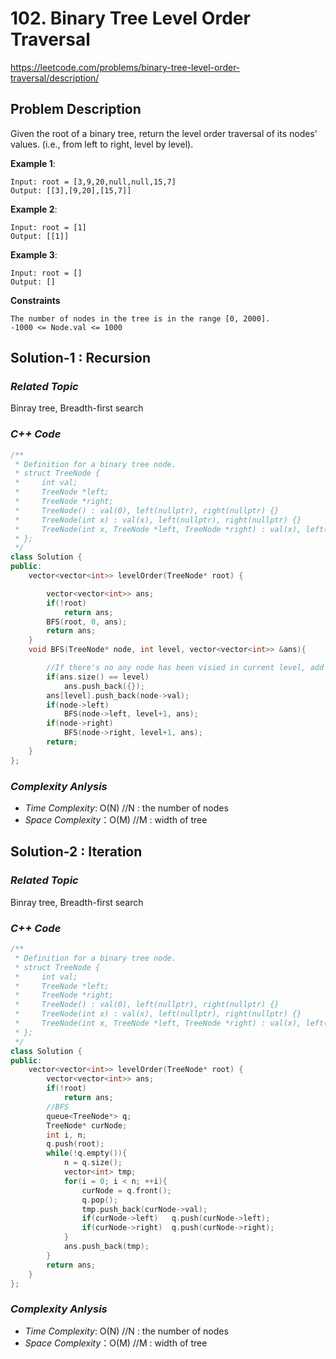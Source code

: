# 102. Binary Tree Level Order Traversal
https://leetcode.com/problems/binary-tree-level-order-traversal/description/

## Problem Description

Given the root of a binary tree, return the level order traversal of its nodes' values. (i.e., from left to right, level by level).


**Example 1**:
```
Input: root = [3,9,20,null,null,15,7]
Output: [[3],[9,20],[15,7]]
```

**Example 2**:
```
Input: root = [1]
Output: [[1]]
```
**Example 3**:
```
Input: root = []
Output: []
```

**Constraints**
```
The number of nodes in the tree is in the range [0, 2000].
-1000 <= Node.val <= 1000
```

## Solution-1 : Recursion

### _Related Topic_
   Binray tree, Breadth-first search

### _C++ Code_
```cpp
/**
 * Definition for a binary tree node.
 * struct TreeNode {
 *     int val;
 *     TreeNode *left;
 *     TreeNode *right;
 *     TreeNode() : val(0), left(nullptr), right(nullptr) {}
 *     TreeNode(int x) : val(x), left(nullptr), right(nullptr) {}
 *     TreeNode(int x, TreeNode *left, TreeNode *right) : val(x), left(left), right(right) {}
 * };
 */
class Solution {
public:
    vector<vector<int>> levelOrder(TreeNode* root) {

        vector<vector<int>> ans;
        if(!root)
            return ans;
        BFS(root, 0, ans);
        return ans;
    }
    void BFS(TreeNode* node, int level, vector<vector<int>> &ans){

        //If there's no any node has been visied in current level, add an empty vector {} first
        if(ans.size() == level)
            ans.push_back({});
        ans[level].push_back(node->val);
        if(node->left)
            BFS(node->left, level+1, ans);
        if(node->right)
            BFS(node->right, level+1, ans);
        return;   
    }
};
```

### _Complexity Anlysis_
- _Time Complexity_: O(N)  //N : the number of nodes
- _Space Complexity_：O(M) //M : width of tree


## Solution-2 : Iteration

### _Related Topic_
   Binray tree, Breadth-first search

### _C++ Code_
```cpp
/**
 * Definition for a binary tree node.
 * struct TreeNode {
 *     int val;
 *     TreeNode *left;
 *     TreeNode *right;
 *     TreeNode() : val(0), left(nullptr), right(nullptr) {}
 *     TreeNode(int x) : val(x), left(nullptr), right(nullptr) {}
 *     TreeNode(int x, TreeNode *left, TreeNode *right) : val(x), left(left), right(right) {}
 * };
 */
class Solution {
public:
    vector<vector<int>> levelOrder(TreeNode* root) {
        vector<vector<int>> ans;
        if(!root)
            return ans;
        //BFS
        queue<TreeNode*> q;
        TreeNode* curNode;
        int i, n;
        q.push(root);
        while(!q.empty()){
            n = q.size();
            vector<int> tmp;
            for(i = 0; i < n; ++i){
                curNode = q.front();
                q.pop();
                tmp.push_back(curNode->val);
                if(curNode->left)   q.push(curNode->left);
                if(curNode->right)  q.push(curNode->right);
            }
            ans.push_back(tmp);
        }
        return ans;
    }
};
```

### _Complexity Anlysis_
- _Time Complexity_: O(N)  //N : the number of nodes
- _Space Complexity_：O(M) //M : width of tree
